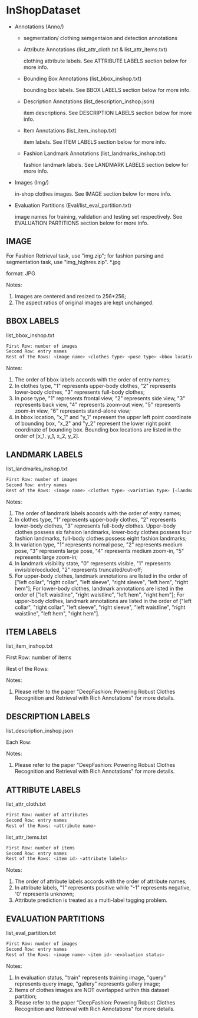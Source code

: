 # InShopDataset

- Annotations (Anno/)
    - segmentation/
        clothing semgentaion and detection annotations

    - Attribute Annotations (list_attr_cloth.txt & list_attr_items.txt)

        clothing attribute labels. See ATTRIBUTE LABELS section below for more info.

    - Bounding Box Annotations (list_bbox_inshop.txt)

        bounding box labels. See BBOX LABELS section below for more info.

    - Description Annotations (list_description_inshop.json)

        item descriptions. See DESCRIPTION LABELS section below for more info.

    - Item Annotations (list_item_inshop.txt)

        item labels. See ITEM LABELS section below for more info.

    - Fashion Landmark Annotations (list_landmarks_inshop.txt)

        fashion landmark labels. See LANDMARK LABELS section below for more info.

- Images (Img/)

    in-shop clothes images. See IMAGE section below for more info.

- Evaluation Partitions (Eval/list_eval_partition.txt)

    image names for training, validation and testing set respectively. See EVALUATION PARTITIONS section below for more info.


## IMAGE

For Fashion Retrieval task, use "img.zip"; for fashion parsing and segmentation task, use "img_highres.zip".
*.jpg

format: JPG

Notes:
1. Images are centered and resized to 256*256;
2. The aspect ratios of original images are kept unchanged.


## BBOX LABELS

list_bbox_inshop.txt

```sh
First Row: number of images
Second Row: entry names
Rest of the Rows: <image name> <clothes type> <pose type> <bbox location>
```

Notes:
1. The order of bbox labels accords with the order of entry names;
2. In clothes type, "1" represents upper-body clothes, "2" represents lower-body clothes, "3" represents full-body clothes;
3. In pose type, "1" represents frontal view, "2" represents side view, "3" represents back view, "4" represents zoom-out view, "5" represents zoom-in view, "6" represents stand-alone view;
4. In bbox location, "x_1" and "y_1" represent the upper left point coordinate of bounding box, "x_2" and "y_2" represent the lower right point coordinate of bounding box. Bounding box locations are listed in the order of [x_1, y_1, x_2, y_2].



## LANDMARK LABELS

list_landmarks_inshop.txt

```sh
First Row: number of images
Second Row: entry names
Rest of the Rows: <image name> <clothes type> <variation type> [<landmark visibility 1> <landmark location x_1> <landmark location y_1>, ... <landmark visibility 8> <landmark location x_8> <landmark location y_8>]
```

Notes:
1. The order of landmark labels accords with the order of entry names;
2. In clothes type, "1" represents upper-body clothes, "2" represents lower-body clothes, "3" represents full-body clothes. Upper-body clothes possess six fahsion landmarks, lower-body clothes possess four fashion landmarks, full-body clothes possess eight fashion landmarks;
3. In variation type, "1" represents normal pose, "2" represents medium pose, "3" represents large pose, "4" represents medium zoom-in, "5" represents large zoom-in;
4. In landmark visibility state, "0" represents visible, "1" represents invisible/occluded, "2" represents truncated/cut-off;
5. For upper-body clothes, landmark annotations are listed in the order of ["left collar", "right collar", "left sleeve", "right sleeve", "left hem", "right hem"]; For lower-body clothes, landmark annotations are listed in the order of ["left waistline", "right waistline", "left hem", "right hem"]; For upper-body clothes, landmark annotations are listed in the order of ["left collar", "right collar", "left sleeve", "right sleeve", "left waistline", "right waistline", "left hem", "right hem"].


## ITEM LABELS

list_item_inshop.txt

First Row: number of items

Rest of the Rows: <item id>

Notes:
1. Please refer to the paper "DeepFashion: Powering Robust Clothes Recognition and Retrieval with Rich Annotations" for more details.


## DESCRIPTION LABELS

list_description_inshop.json

Each Row: <item id> <item color> <item description>

Notes:
1. Please refer to the paper "DeepFashion: Powering Robust Clothes Recognition and Retrieval with Rich Annotations" for more details.


## ATTRIBUTE LABELS

list_attr_cloth.txt

```sh
First Row: number of attributes
Second Row: entry names
Rest of the Rows: <attribute name>
```

list_attr_items.txt

```sh
First Row: number of items
Second Row: entry names
Rest of the Rows: <item id> <attribute labels>
```

Notes:
1. The order of attribute labels accords with the order of attribute names;
2. In attribute labels, "1" represents positive while "-1" represents negative, '0' represents unknown;
3. Attribute prediction is treated as a multi-label tagging problem.


## EVALUATION PARTITIONS

list_eval_partition.txt

```sh
First Row: number of images
Second Row: entry names
Rest of the Rows: <image name> <item id> <evaluation status>
```

Notes:
1. In evaluation status, "train" represents training image, "query" represents query image, "gallery" represents gallery image;
2. Items of clothes images are NOT overlapped within this dataset partition;
3. Please refer to the paper "DeepFashion: Powering Robust Clothes Recognition and Retrieval with Rich Annotations" for more details.
